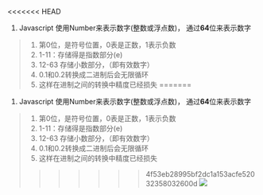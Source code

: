 <<<<<<< HEAD
1. Javascript 使用Number来表示数字(整数或浮点数)， 通过**64**位来表示数字
> 1. 第0位，是符号位置，0表是正数，1表示负数
> 2. 1-11：存储得是指数部分(e)
> 3. 12-63 存储小数部分，（即有效数字）
> 4. 0.1和0.2转换成二进制后会无限循环
> 5. 这样在进制之间的转换中精度已经损失
=======
1. Javascript 使用Number来表示数字(整数或浮点数)， 通过**64**位来表示数字
> 1. 第0位，是符号位置，0表是正数，1表示负数
> 2. 1-11：存储得是指数部分(e)
> 3. 12-63 存储小数部分，（即有效数字）
> 4. 0.1和0.2转换成二进制后会无限循环
> 5. 这样在进制之间的转换中精度已经损失
>>>>>>> 4f53eb28995bf2dc1a153acfe52032358032600d
![](https://p1-jj.byteimg.com/tos-cn-i-t2oaga2asx/gold-user-assets/2018/9/16/165e0eb7f4d6c50f~tplv-t2oaga2asx-zoom-in-crop-mark:1630:0:0:0.awebp)